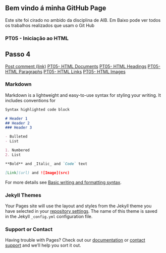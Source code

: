 ## Bem vindo á minha GitHub Page

Este site foi cirado no ambido da disciplina de AIB.
Em Baixo pode ver todos os trabalhos realizados que usam o Git Hub

### PT05 - Iniciação ao HTML
## Passo 4
<a href="#" class="button">Post comment (link)</a>
<a href="#" class="button big">PT05- HTML Documents</a>
<a href="#" class="button big">PT05- HTML Headings</a>
<a href="#" class="button big">PT05- HTML Paragraphs</a>
<a href="#" class="button big">PT05- HTML Links</a>
<a href="#" class="button big">PT05- HTML Images</a>

### Markdown

Markdown is a lightweight and easy-to-use syntax for styling your writing. It includes conventions for

```markdown
Syntax highlighted code block

# Header 1
## Header 2
### Header 3

- Bulleted
- List

1. Numbered
2. List

**Bold** and _Italic_ and `Code` text

[Link](url) and ![Image](src)
```

For more details see [Basic writing and formatting syntax](https://docs.github.com/en/github/writing-on-github/getting-started-with-writing-and-formatting-on-github/basic-writing-and-formatting-syntax).

### Jekyll Themes

Your Pages site will use the layout and styles from the Jekyll theme you have selected in your [repository settings](https://github.com/PiguelitoMiriquito/PiguelitoMiriquito.github.io./settings/pages). The name of this theme is saved in the Jekyll `_config.yml` configuration file.

### Support or Contact

Having trouble with Pages? Check out our [documentation](https://docs.github.com/categories/github-pages-basics/) or [contact support](https://support.github.com/contact) and we’ll help you sort it out.
